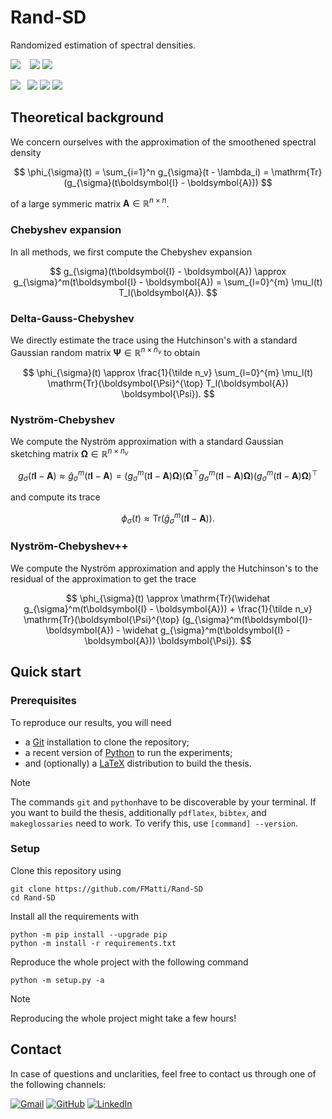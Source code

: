 # Rand-SD

Randomized estimation of spectral densities.

![](https://img.shields.io/badge/-Compatibility-gray?style=flat-square) &ensp;
![](https://img.shields.io/badge/Python_3.8+-white?style=flat-square&logo=python&color=white&logoColor=white&labelColor=gray)
![](https://img.shields.io/badge/Latex_3-white?style=flat-square&logo=latex&color=white&logoColor=white&labelColor=gray)

![](https://img.shields.io/badge/-Dependencies-gray?style=flat-square)&ensp;
![](https://img.shields.io/badge/NumPy-white?style=flat-square&logo=numpy&color=white&logoColor=white&labelColor=gray)
![](https://img.shields.io/badge/SciPy-white?style=flat-square&logo=scipy&color=white&logoColor=white&labelColor=gray)
![](https://img.shields.io/badge/Matplotlib-white?style=flat-square&logo=python&color=white&logoColor=white&labelColor=gray)

## Theoretical background

We concern ourselves with the approximation of the smoothened spectral density 

$$
\phi_{\sigma}(t) = \sum_{i=1}^n g_{\sigma}(t - \lambda_i) = \mathrm{Tr}(g_{\sigma}(t\boldsymbol{I} - \boldsymbol{A}))
$$

of a large symmeric matrix $\boldsymbol{A} \in \mathbb{R}^{n \times n}$.

### Chebyshev expansion

In all methods, we first compute the Chebyshev expansion

$$
g_{\sigma}(t\boldsymbol{I} - \boldsymbol{A}) \approx g_{\sigma}^m(t\boldsymbol{I} - \boldsymbol{A}) = \sum_{l=0}^{m} \mu_l(t) T_l(\boldsymbol{A}).
$$

### Delta-Gauss-Chebyshev

We directly estimate the trace using the Hutchinson's with a standard Gaussian random matrix $\boldsymbol{\Psi} \in \mathbb{R}^{n \times \tilde{n}_v}$ to obtain

$$
\phi_{\sigma}(t) \approx \frac{1}{\tilde n_v} \sum_{l=0}^{m} \mu_l(t) \mathrm{Tr}(\boldsymbol{\Psi}^{\top} T_l(\boldsymbol{A}) \boldsymbol{\Psi}).
$$

### Nyström-Chebyshev

We compute the Nyström approximation with a standard Gaussian sketching matrix $\boldsymbol{\Omega} \in \mathbb{R}^{n \times n_v}$

$$
g_{\sigma}(t\boldsymbol{I}- \boldsymbol{A}) \approx \widehat g_{\sigma}^m(t\boldsymbol{I}- \boldsymbol{A}) =
(g_{\sigma}^m(t\boldsymbol{I}- \boldsymbol{A}) \boldsymbol{\Omega})(\boldsymbol{\Omega}^{\top} g_{\sigma}^m(t\boldsymbol{I}- \boldsymbol{A}) \boldsymbol{\Omega})(g_{\sigma}^m(t\boldsymbol{I}- \boldsymbol{A}) \boldsymbol{\Omega})^{\top}
$$

and compute its trace

$$
\phi_{\sigma}(t) \approx \mathrm{Tr}(\widehat{g}_{\sigma}^m(t\boldsymbol{I}- \boldsymbol{A})).
$$

### Nyström-Chebyshev++

We compute the Nyström approximation and apply the Hutchinson's to the residual of the approximation to get the trace 

$$
\phi_{\sigma}(t) \approx \mathrm{Tr}(\widehat g_{\sigma}^m(t\boldsymbol{I} - \boldsymbol{A})) + \frac{1}{\tilde n_v} \mathrm{Tr}(\boldsymbol{\Psi}^{\top} (g_{\sigma}^m(t\boldsymbol{I}- \boldsymbol{A}) - \widehat g_{\sigma}^m(t\boldsymbol{I} - \boldsymbol{A})) \boldsymbol{\Psi}).
$$

## Quick start

### Prerequisites

To reproduce our results, you will need

- a [Git](https://git-scm.com/downloads) installation to clone the repository;
- a recent version of [Python](https://www.python.org/downloads) to run the experiments;
- and (optionally) a [LaTeX](https://www.latex-project.org/get/#tex-distributions) distribution to build the thesis.

> [!NOTE]
> The commands `git` and `python`have to be discoverable by your terminal. If you want to build the thesis, additionally `pdflatex`, `bibtex`, and `makeglossaries` need to work. To verify this, use `[command] --version`.

### Setup

Clone this repository using
```[shell]
git clone https://github.com/FMatti/Rand-SD
cd Rand-SD
```

Install all the requirements with
```[shell]
python -m pip install --upgrade pip
python -m install -r requirements.txt
```

Reproduce the whole project with the following command
```[shell]
python -m setup.py -a
```
> [!NOTE]
> Reproducing the whole project might take a few hours!

## Contact

In case of questions and unclarities, feel free to contact us through one of the following channels:

[![Gmail](https://img.shields.io/badge/Mail-D14836?logo=gmail&logoColor=white)](mailto:somecallmefabio@gmail.ch)
[![GitHub](https://img.shields.io/badge/GitHub-%23121011.svg?logo=github&logoColor=white)](https://github.com/FMatti)
[![LinkedIn](https://img.shields.io/badge/LinkedIn-%230077B5.svg?logo=linkedin&logoColor=white)](https://www.linkedin.com/in/fmatti/)
